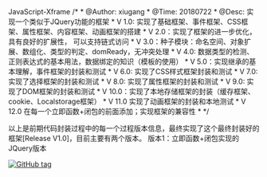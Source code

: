JavaScript-Xframe
/* * @Author: xiugang * @Time: 20180722 * @Desc: 实现一个类似于JQuery功能的框架 * 
V 1.0: 实现了基础框架、事件框架、CSS框架、属性框架、内容框架、动画框架的搭建 * 
V 2.0：实现了框架的进一步优化，具有良好的扩展性， 可以支持链式访问 * 
V 3.0：种子模块：命名空间、对象扩展、数组化、类型的判定、domReady，无冲突处理 * 
V 4.0: 数据类型的检测、正则表达式的基本用法，数据绑定的知识（模板的使用） * 
V 5.0：实现继承的基本理解，事件框架的封装和测试 * 
V 6.0: 实现了CSS样式框架封装和测试 * 
V 7.0: 实现了选择框架的封装和测试 * 
V 8.0: 实现了属性框架的封装和测试 * 
V 9.0: 实现了DOM框架的封装和测试 * 
V 10.0：实现了本地存储框架的封装（缓存框架、cookie、Localstorage框架） * 
V 11.0 实现了动画框架的封装和本地测试 * 
V 12.0 在每一个立即函数+闭包的前面添加；实现框架的兼容性 * */

以上是前期代码封装过程中的每一个过程版本信息，最终实现了这个最终封装好的框架[Release V1.0]，目前主要有两个版本。
版本1：立即函数+闭包实现的JQuery版本

[![GitHub tag](https://img.shields.io/github/tag/expressjs/express.svg)](https://github.com/xiugangzhang/)
